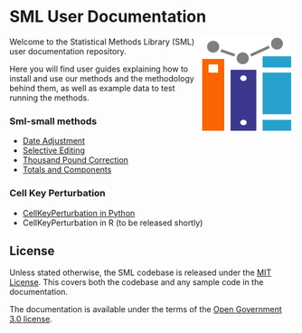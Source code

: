 # SML User Documentation

<img align="right" width="170" height="170" src="assets/SML_logo.png">

Welcome to the Statistical Methods Library (SML) user documentation repository.

Here you will find user guides explaining how to install and use our methods and the methodology behind them, as well as example data to test running the methods.

### Sml-small methods
- [Date Adjustment](UserGuides/DateAdjustment/DateAdjustment.md)
- [Selective Editing](UserGuides/SelectiveEditing/SelectiveEditing.md)
- [Thousand Pound Correction](UserGuides/ThousandPoundCorrection/ThousandPoundCorrection.md)
- [Totals and Components](UserGuides/TotalsAndComponents/TotalsAndComponents.md)

### Cell Key Perturbation
- [CellKeyPerturbation in Python](UserGuides/CellKeyPerturbation/CellKeyPerturbation_Py.md)
- CellKeyPerturbation in R (to be released shortly)


## License
Unless stated otherwise, the SML codebase is released under the [MIT License](https://github.com/ONSdigital/sml-user-docs/blob/main/LICENSE). This covers both the codebase and any sample code in the documentation.

The documentation is available under the terms of the [Open Government 3.0 license](https://github.com/ONSdigital/sml-user-docs/blob/main/Open%20Government%20License%20v3.0).
